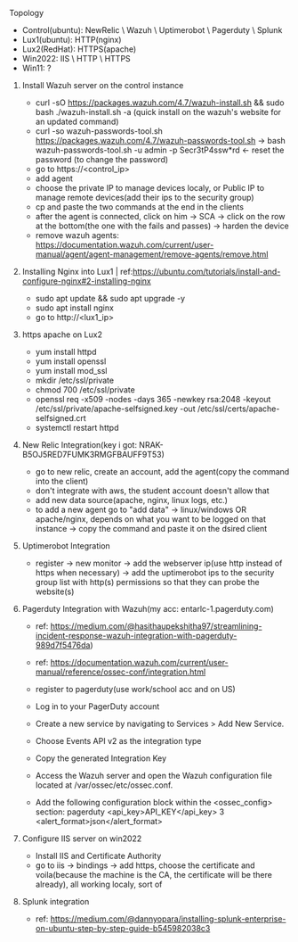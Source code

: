 Topology
 - Control(ubuntu): NewRelic \ Wazuh \ Uptimerobot \ Pagerduty \ Splunk
 - Lux1(ubuntu): HTTP(nginx)
 - Lux2(RedHat): HTTPS(apache)
 - Win2022: IIS \ HTTP \ HTTPS
 - Win11: ?

1. Install Wazuh server on the control instance
    - curl -sO https://packages.wazuh.com/4.7/wazuh-install.sh && sudo bash ./wazuh-install.sh -a  (quick install on the wazuh's website for an updated command)
    - curl -so wazuh-passwords-tool.sh https://packages.wazuh.com/4.7/wazuh-passwords-tool.sh -> bash wazuh-passwords-tool.sh -u admin -p Secr3tP4ssw*rd <- reset the password (to change the password)
    - go to https://<control_ip>
    - add agent
    - choose the private IP to manage devices localy, or Public IP to manage remote devices(add their ips to the security group)
    - cp and paste the two commands at the end in the clients
    - after the agent is connected, click on him -> SCA -> click on the row at the bottom(the one with the fails and passes) -> harden the device
    - remove wazuh agents: https://documentation.wazuh.com/current/user-manual/agent/agent-management/remove-agents/remove.html
  
2. Installing Nginx into Lux1 | ref:https://ubuntu.com/tutorials/install-and-configure-nginx#2-installing-nginx
    - sudo apt update && sudo apt upgrade -y
    - sudo apt install nginx
    - go to http://<lux1_ip>

3. https apache on Lux2
    - yum install httpd
    - yum install openssl
    - yum install mod_ssl
    - mkdir /etc/ssl/private
    - chmod 700 /etc/ssl/private
    - openssl req -x509 -nodes -days 365 -newkey rsa:2048 -keyout /etc/ssl/private/apache-selfsigned.key -out /etc/ssl/certs/apache-selfsigned.crt
    - systemctl restart httpd

4. New Relic Integration(key i got: NRAK-B5OJ5RED7FUMK3RMGFBAUFF9T53)
    - go to new relic, create an account, add the agent(copy the command into the client)
    - don't integrate with aws, the student account doesn't allow that
    - add new data source(apache, nginx, linux logs, etc.)
    - to add a new agent go to "add data" -> linux/windows OR apache/nginx, depends on what you want to be logged on that instance -> copy the command and paste it on the dsired client
  
5. Uptimerobot Integration
    - register -> new monitor -> add the webserver ip(use http instead of https when necessary) -> add the uptimerobot ips to the security group list with http(s) permissions so that they can probe the website(s)
  
6. Pagerduty Integration with Wazuh(my acc: entarlc-1.pagerduty.com)
    - ref: https://medium.com/@hasithaupekshitha97/streamlining-incident-response-wazuh-integration-with-pagerduty-989d7f5476da)
    - ref: https://documentation.wazuh.com/current/user-manual/reference/ossec-conf/integration.html
    
    - register to pagerduty(use work/school acc and on US)
    - Log in to your PagerDuty account
    - Create a new service by navigating to Services > Add New Service.
    - Choose Events API v2 as the integration type
    - Copy the generated Integration Key
    - Access the Wazuh server and open the Wazuh configuration file located at /var/ossec/etc/ossec.conf.
    - Add the following configuration block within the <ossec_config> section:
          <integration>
            <name>pagerduty</name>
            <api_key>API_KEY</api_key> <!-- Replace with your PagerDuty API key -->
            <level>3<level> <!-- Level 3 for testing purpouses -->
            <alert_format>json</alert_format> <!-- With the new script this is mandatory -->
          </integration>

7. Configure IIS server on win2022
    - Install IIS and Certificate Authority
    - go to iis -> bindings -> add https, choose the certificate and voila(because the machine is the CA, the certificate will be there already), all working localy, sort of


8. Splunk integration
    - ref: https://medium.com/@dannyopara/installing-splunk-enterprise-on-ubuntu-step-by-step-guide-b545982038c3
